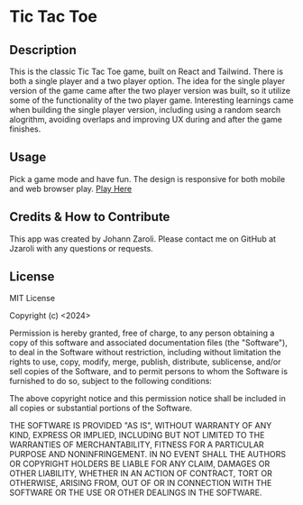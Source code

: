 # Tic Tac Toe

## Description
This is the classic Tic Tac Toe game, built on React and Tailwind. There is both a single player and a two player option. The idea for the single player version of the game came after the two player version was built, so it utilize some of the functionality of the two player game. Interesting learnings came when building the single player version, including using a random search alogrithm, avoiding overlaps and improving UX during and after the game finishes.

## Usage
Pick a game mode and have fun. The design is responsive for both mobile and web browser play. [Play Here](https://johann-zaroli-tictactoe.netlify.app/)

## Credits & How to Contribute
This app was created by Johann Zaroli. Please contact me on GitHub at Jzaroli with any questions or requests.

## License
MIT License

Copyright (c) <2024>

Permission is hereby granted, free of charge, to any person obtaining a copy of this software and associated documentation files (the "Software"), to deal in the Software without restriction, including without limitation the rights to use, copy, modify, merge, publish, distribute, sublicense, and/or sell copies of the Software, and to permit persons to whom the Software is furnished to do so, subject to the following conditions:

The above copyright notice and this permission notice shall be included in all copies or substantial portions of the Software.

THE SOFTWARE IS PROVIDED "AS IS", WITHOUT WARRANTY OF ANY KIND, EXPRESS OR IMPLIED, INCLUDING BUT NOT LIMITED TO THE WARRANTIES OF MERCHANTABILITY, FITNESS FOR A PARTICULAR PURPOSE AND NONINFRINGEMENT. IN NO EVENT SHALL THE AUTHORS OR COPYRIGHT HOLDERS BE LIABLE FOR ANY CLAIM, DAMAGES OR OTHER LIABILITY, WHETHER IN AN ACTION OF CONTRACT, TORT OR OTHERWISE, ARISING FROM, OUT OF OR IN CONNECTION WITH THE SOFTWARE OR THE USE OR OTHER DEALINGS IN THE SOFTWARE.
